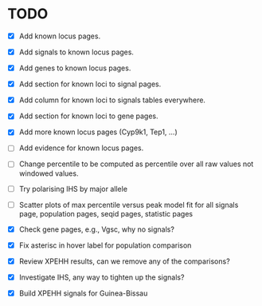 TODO
====

* [x] Add known locus pages.
* [x] Add signals to known locus pages.
* [x] Add genes to known locus pages.
* [x] Add section for known loci to signal pages.
* [x] Add column for known loci to signals tables everywhere.
* [x] Add section for known loci to gene pages.
* [x] Add more known locus pages (Cyp9k1, Tep1, ...)
* [ ] Add evidence for known locus pages.


* [ ] Change percentile to be computed as percentile over all raw values not windowed values.

* [ ] Try polarising IHS by major allele


* [ ] Scatter plots of max percentile versus peak model fit for all signals page, population pages, seqid pages, statistic pages

* [x] Check gene pages, e.g., Vgsc, why no signals?
* [x] Fix asterisc in hover label for population comparison
* [x] Review XPEHH results, can we remove any of the comparisons?
* [x] Investigate IHS, any way to tighten up the signals?
* [x] Build XPEHH signals for Guinea-Bissau

